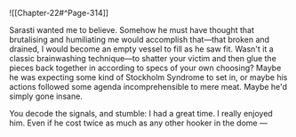 ![[Chapter-22#^Page-314]]


Sarasti wanted me to believe. Somehow he must have thought that brutalising and humiliating me
would accomplish that—that broken and drained, I would become an empty vessel to fill as he saw fit.
Wasn't it a classic brainwashing technique—to shatter your victim and then glue the pieces back
together in according to specs of your own choosing? Maybe he was expecting some kind of
Stockholm Syndrome to set in, or maybe his actions followed some agenda incomprehensible to mere
meat.
Maybe he'd simply gone insane.



You decode the signals, and stumble:
I had a great time. I really enjoyed him. Even if he cost twice as much as any other hooker in the dome
—


